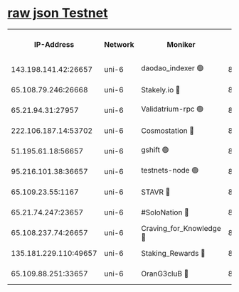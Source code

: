 [raw json Testnet](https://rpc-check.junot.stavr.tech/junot/rpc-junot-result.json)
=


<table><tr><th>IP-Address</th><th>Network</th><th>Moniker</th><th>Latest Block Height</th><th>Earliest Block Height</th><th>Catching Up</th><th>Tx Index</th><th>Voting Power</th><th>Scan Time</th></tr><tr><td>143.198.141.42:26657</td><td>uni-6</td><td>daodao_indexer 🟢</td><td>8519116</td><td>1</td><td>False</td><td>off</td><td>0</td><td>2024-03-03T07:35:25.247820779UTC</td></tr><tr><td>65.108.79.246:26668</td><td>uni-6</td><td>Stakely.io 🔴</td><td>8519112</td><td>1570872</td><td>False</td><td>on</td><td>11</td><td>2024-03-03T07:35:14.933818663UTC</td></tr><tr><td>65.21.94.31:27957</td><td>uni-6</td><td>Validatrium-rpc 🟢</td><td>8519110</td><td>2943363</td><td>False</td><td>on</td><td>0</td><td>2024-03-03T07:35:10.548975442UTC</td></tr><tr><td>222.106.187.14:53702</td><td>uni-6</td><td>Cosmostation 🔴</td><td>8519109</td><td>7473037</td><td>False</td><td>on</td><td>109003</td><td>2024-03-03T07:35:08.189088312UTC</td></tr><tr><td>51.195.61.18:56657</td><td>uni-6</td><td>gshift 🟢</td><td>8519107</td><td>7691417</td><td>False</td><td>on</td><td>0</td><td>2024-03-03T07:34:56.632547457UTC</td></tr><tr><td>95.216.101.38:36657</td><td>uni-6</td><td>testnets-node 🟢</td><td>8519113</td><td>8116304</td><td>False</td><td>on</td><td>0</td><td>2024-03-03T07:35:17.271531811UTC</td></tr><tr><td>65.109.23.55:1167</td><td>uni-6</td><td>STAVR 🔴</td><td>8519115</td><td>8207211</td><td>False</td><td>off</td><td>6056</td><td>2024-03-03T07:35:21.677086682UTC</td></tr><tr><td>65.21.74.247:23657</td><td>uni-6</td><td>#SoloNation 🔴</td><td>8519116</td><td>8237483</td><td>False</td><td>on</td><td>112</td><td>2024-03-03T07:35:24.371725020UTC</td></tr><tr><td>65.108.237.74:26657</td><td>uni-6</td><td>Craving_for_Knowledge 🔴</td><td>8519115</td><td>8388763</td><td>False</td><td>on</td><td>9004</td><td>2024-03-03T07:35:21.999333184UTC</td></tr><tr><td>135.181.229.110:49657</td><td>uni-6</td><td>Staking_Rewards 🔴</td><td>8519117</td><td>8388763</td><td>False</td><td>on</td><td>1008</td><td>2024-03-03T07:35:29.985357553UTC</td></tr><tr><td>65.109.88.251:33657</td><td>uni-6</td><td>OranG3cluB 🔴</td><td>8519117</td><td>8418953</td><td>False</td><td>on</td><td>11</td><td>2024-03-03T07:35:29.661985528UTC</td></tr></table>
